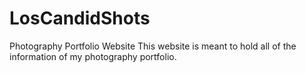 # LosCandidShots
Photography Portfolio Website
This website is meant to hold all of the information of my photography portfolio.
